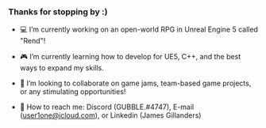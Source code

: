 ### Thanks for stopping by :)

- 💻 I’m currently working on an open-world RPG in Unreal Engine 5 called "Rend"!

- 🎮 I’m currently learning how to develop for UE5, C++, and the best ways to expand my skills.

- 👥 I’m looking to collaborate on game jams, team-based game projects, or any stimulating opportunities! 

- 📨 How to reach me: Discord (GUBBLE.#4747), E-mail (user1one@icloud.com), or Linkedin (James Gillanders)
